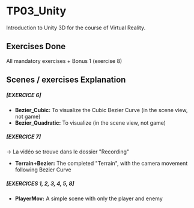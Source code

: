 # TP03_Unity
Introduction to Unity 3D for the course of Virtual Reality. 

## Exercises Done
All mandatory exercises + Bonus 1 (exercise 8)

## Scenes / exercises Explanation 

##### [EXERCICE 6]
- **Bezier_Cubic:** To visualize the Cubic Bezier Curve (in the scene view, not game)
- **Bezier_Quadratic:** To visualize (in the scene view, not game)
##### [EXERCICE 7]
-> La vidéo se trouve dans le dossier "Recording"
- **Terrain+Bezier:** The completed "Terrain", with the camera movement following Bezier Curve
##### [EXERCICES 1, 2, 3, 4, 5, 8]
- **PlayerMov:** A simple scene with only the player and enemy
